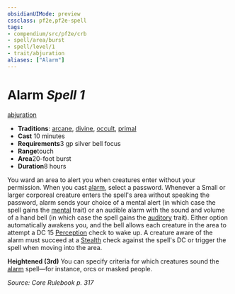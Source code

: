 ```yaml
---
obsidianUIMode: preview
cssclass: pf2e,pf2e-spell
tags:
- compendium/src/pf2e/crb
- spell/area/burst
- spell/level/1
- trait/abjuration
aliases: ["Alarm"]
---
```

# Alarm *Spell 1*   
[abjuration](/rules/traits/abjuration.md)  

- **Traditions**: [arcane](/rules/traits/arcane.md), [divine](/rules/traits/divine.md), [occult](/rules/traits/occult.md), [primal](/rules/traits/primal.md)
- **Cast** 10 minutes 
- **Requirements**3 gp silver bell focus
- **Range**touch
- **Area**20-foot burst
- **Duration**8 hours

You ward an area to alert you when creatures enter without your permission. When you cast [alarm](/compendium/spells/alarm.md), select a password. Whenever a Small or larger corporeal creature enters the spell's area without speaking the password, alarm sends your choice of a mental alert (in which case the spell gains the [mental](/rules/traits/mental.md) trait) or an audible alarm with the sound and volume of a hand bell (in which case the spell gains the [auditory](/rules/traits/auditory.md) trait). Either option automatically awakens you, and the bell allows each creature in the area to attempt a DC 15 [Perception](/compendium/skills.md#Perception) check to wake up. A creature aware of the alarm must succeed at a [Stealth](/compendium/skills.md#Stealth) check against the spell's DC or trigger the spell when moving into the area.

**Heightened (3rd)** You can specify criteria for which creatures sound the [alarm](/compendium/spells/alarm.md) spell—for instance, orcs or masked people.

*Source: Core Rulebook p. 317*